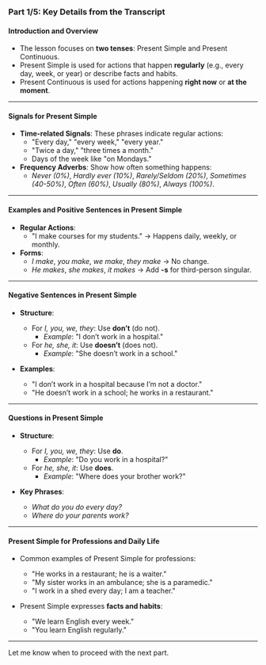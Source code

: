 ### **Part 1/5: Key Details from the Transcript**

#### **Introduction and Overview**

- The lesson focuses on **two tenses**: Present Simple and Present Continuous.
- Present Simple is used for actions that happen **regularly** (e.g., every day, week, or year) or describe facts and habits.
- Present Continuous is used for actions happening **right now** or **at the moment**.

---

#### **Signals for Present Simple**

- **Time-related Signals**: These phrases indicate regular actions:
    - "Every day," "every week," "every year."
    - "Twice a day," "three times a month."
    - Days of the week like "on Mondays."
- **Frequency Adverbs**: Show how often something happens:
    - _Never (0%)_, _Hardly ever (10%)_, _Rarely/Seldom (20%)_, _Sometimes (40-50%)_, _Often (60%)_, _Usually (80%)_, _Always (100%)_.

---

#### **Examples and Positive Sentences in Present Simple**

- **Regular Actions**:
    - "I make courses for my students." → Happens daily, weekly, or monthly.
- **Forms**:
    - _I make_, _you make_, _we make_, _they make_ → No change.
    - _He makes_, _she makes_, _it makes_ → Add **-s** for third-person singular.

---

#### **Negative Sentences in Present Simple**

- **Structure**:
    
    - For _I, you, we, they_: Use **don’t** (do not).
        - _Example_: "I don’t work in a hospital."
    - For _he, she, it_: Use **doesn’t** (does not).
        - _Example_: "She doesn’t work in a school."
- **Examples**:
    
    - "I don’t work in a hospital because I’m not a doctor."
    - "He doesn’t work in a school; he works in a restaurant."

---

#### **Questions in Present Simple**

- **Structure**:
    
    - For _I, you, we, they_: Use **do**.
        - _Example_: "Do you work in a hospital?"
    - For _he, she, it_: Use **does**.
        - _Example_: "Where does your brother work?"
- **Key Phrases**:
    
    - _What do you do every day?_
    - _Where do your parents work?_

---

#### **Present Simple for Professions and Daily Life**

- Common examples of Present Simple for professions:
    
    - "He works in a restaurant; he is a waiter."
    - "My sister works in an ambulance; she is a paramedic."
    - "I work in a shed every day; I am a teacher."
- Present Simple expresses **facts and habits**:
    
    - "We learn English every week."
    - "You learn English regularly."

---

Let me know when to proceed with the next part.